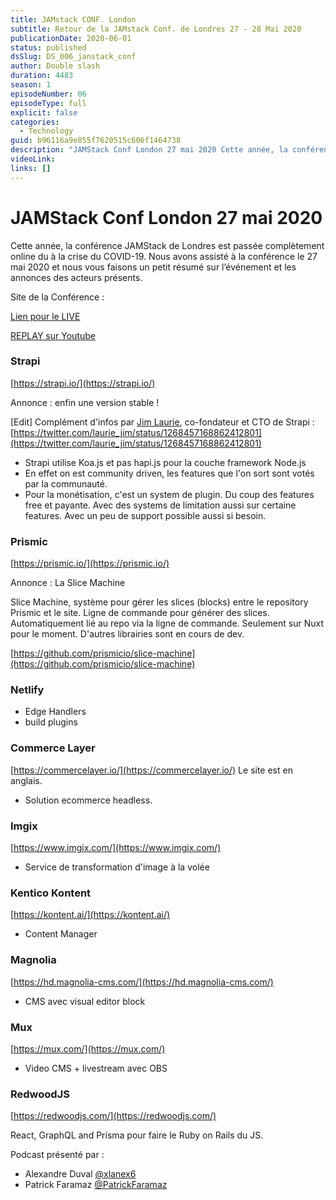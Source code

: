 ```yaml
---
title: JAMstack CONF. London
subtitle: Retour de la JAMstack Conf. de Londres 27 - 28 Mai 2020
publicationDate: 2020-06-01
status: published
dsSlug: DS_006_janstack_conf
author: Double slash
duration: 4483
season: 1
episodeNumber: 06
episodeType: full
explicit: false
categories:
  - Technology
guid: b96116a9e855f7620515c606f1464738
description: "JAMStack Conf London 27 mai 2020 Cette année, la conférence JAMStack de Londres est passée complètement online du à la crise du COVID-19. Nous avons assisté à la conférence le 27 mai 2020 et nous vous faisons un petit résumé sur l’événement et les annonces des acteurs présents. Site de la Conférence : Lien pour le LIVE REPLAY sur Youtube Strapi https://strapi.io/ Annonce : enfin une version stable ! Edit Complément d'infos par Jim Laurie, co-fondateur et CTO de Strapi : https://twitter.com/laurie_jim/status/1268457168862412801 Strapi utilise Koa.js et pas hapi.js pour la couche framework Node.js En effet on est community driven, les features que l'on sort sont votés par la communauté. Pour la monétisation, c'est un system de plugin. Du coup des features free et payante. Avec des systems de limitation aussi sur certaine features. Avec un peu de support possible aussi si besoin. Prismic https://prismic.io/ Annonce : La Slice Machine Slice Machine, système pour gérer les slices (blocks) entre le repository Prismic et le site. Ligne de commande pour générer des slices. Automatiquement lié au repo via la ligne de commande. Seulement sur Nuxt pour le moment. D'autres librairies sont en cours de dev. https://github.com/prismicio/slice-machine Netlify Edge Handlers build plugins Commerce Layer https://commercelayer.io/ Le site est en anglais. Solution ecommerce headless. Imgix https://www.imgix.com/ Service de transformation d'image à la volée Kentico Kontent https://kontent.ai/ Content Manager Magnolia https://hd.magnolia-cms.com/ CMS avec visual editor block Mux https://mux.com/ Video CMS + livestream avec OBS RedwoodJS https://redwoodjs.com/ React, GraphQL and Prisma pour faire le Ruby on Rails du JS. Podcast présenté par : Alexandre Duval @xlanex6 Patrick Faramaz @PatrickFaramaz"
videoLink: 
links: []
---
```


# JAMStack Conf London 27 mai 2020

Cette année, la conférence JAMStack de Londres est passée complètement online du à la crise du COVID-19.
Nous avons assisté à la conférence le 27 mai 2020 et nous vous faisons un petit résumé sur l’événement et les annonces des acteurs présents.

Site de la Conférence :

[Lien pour le LIVE](https://app.hopin.to/events/jamstack-conf-virtual/reception)

[REPLAY sur Youtube](https://www.youtube.com/playlist?list=PL58Wk5g77lF8jzqp_1cViDf-WilJsAvqT)

### Strapi

[https://strapi.io/](https://strapi.io/)

Annonce : enfin une version stable !

[Edit] Complément d'infos par [Jim Laurie](https://twitter.com/laurie_jim?s=20), co-fondateur et CTO de Strapi : [https://twitter.com/laurie_jim/status/1268457168862412801](https://twitter.com/laurie_jim/status/1268457168862412801)

- Strapi utilise Koa.js et pas hapi.js pour la couche framework Node.js
- En effet on est community driven, les features que l'on sort sont votés par la communauté.
- Pour la monétisation, c'est un system de plugin. Du coup des features free et payante. Avec des systems de limitation aussi sur certaine features.
  Avec un peu de support possible aussi si besoin.

### Prismic

[https://prismic.io/](https://prismic.io/)

Annonce : La Slice Machine

Slice Machine, système pour gérer les slices (blocks) entre le repository Prismic et le site. Ligne de commande pour générer des slices. Automatiquement lié au repo via la ligne de commande. Seulement sur Nuxt pour le moment. D'autres librairies sont en cours de dev.

[https://github.com/prismicio/slice-machine](https://github.com/prismicio/slice-machine)

### Netlify

- Edge Handlers
- build plugins

### Commerce Layer

[https://commercelayer.io/](https://commercelayer.io/)
Le site est en anglais.

- Solution ecommerce headless.

### Imgix

[https://www.imgix.com/](https://www.imgix.com/)

- Service de transformation d'image à la volée

### Kentico Kontent

[https://kontent.ai/](https://kontent.ai/)

- Content Manager

### Magnolia

[https://hd.magnolia-cms.com/](https://hd.magnolia-cms.com/)

- CMS avec visual editor block

### Mux

[https://mux.com/](https://mux.com/)

- Video CMS + livestream avec OBS

### RedwoodJS

[https://redwoodjs.com/](https://redwoodjs.com/)

React, GraphQL and Prisma pour faire le Ruby on Rails du JS.

Podcast présenté par :

- Alexandre Duval [@xlanex6](https://twitter.com/xlanex6)
- Patrick Faramaz [@PatrickFaramaz](https://twitter.com/PatrickFaramaz)
